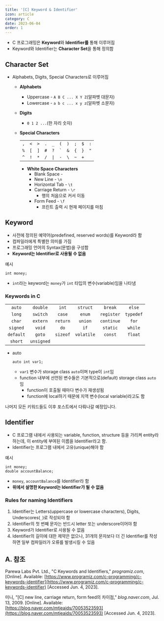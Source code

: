 ```yaml
---
title: '[C] Keyword & Identifier'
icon: article
category: C
date: 2023-06-04
order: 1
---
```


- C 프로그래밍은 **Keyword**와 **Identifier를** 통해 이루어짐
- Keyword와 Identifier는 **Character Set**을 통해 정의함

## Character Set
- Alphabets, Digits, Special Characters로 이루어짐
    - **Alphabets**
        - Uppercase - `A B C ... X Y Z`(알파벳 대문자) 
        - Lowercase - `a b c ... x y z`(알파벳 소문자)
    - **Digits**
        - `0 1 2 ...`(한 자리 숫자)
    - **Special Characters**

        <table>
            <tr align="center">
                <td><code>,</code></td>
                <td><code>&lt;</code></td>
                <td><code>&gt;</code></td>
                <td><code>.</code></td>
                <td><code>_</code></td>
                <td><code>(</code></td>
                <td><code>)</code></td>
                <td><code>;</code></td>
                <td><code>$</code></td>
                <td><code>:</code></td>
            </tr>
            <tr align="center">
                <td><code>%</code></td>
                <td><code>[</code></td>
                <td><code>]</code></td>
                <td><code>#</code></td>
                <td><code>?</code></td>
                <td><code>`</code></td>
                <td><code>&</code></td>
                <td><code>{</code></td>
                <td><code>}</code></td>
                <td><code>"</code></td>
            </tr>
            <tr align="center">
                <td><code>^</code></td>
                <td><code>!</code></td>
                <td><code>*</code></td>
                <td><code>/</code></td>
                <td><code>|</code></td>
                <td><code>-</code></td>
                <td><code>\</code></td>
                <td><code>~</code></td>
                <td><code>+</code></td>
            </tr>
        </table>

        - **White Space Characters**
            - Blank Space - ` `
            - New Line - `\n`
            - Horizontal Tab - `\t`
            - Carriage Return - `\r`
                - 행의 처음으로 커서 이동
            - Form Feed - `\f`
                - 프린트 출력 시 현재 페이지를 마침

## Keyword
- 사전에 정의된 예약어(predefined, reserved words)를 Keyword라 함
- 컴파일러에게 특별한 의미를 가짐
- 프로그래밍 언어의 Syntax(문법)을 구성함
- **Keyword는 Identifier로 사용될 수 없음**

예시

```c:no-line-numbers
int money;
```

- `int`라는 keyword는 `money`가 `int` 타입의 변수(variable)임을 나타냄

### Keywords in C
|     |     |     |     |     |     |
| :-: | :-: | :-: | :-: | :-: | :-: |
`auto` | `double` | `int` | `struct` | `break` | `else`
`long` | `switch` | `case` | `enum` | `register` | `typedef`
`char` | `extern` | `return` | `union` | `continue` | `for`
`signed` | `void` | `do` | `if` | `static` | `while`
`default` | `goto` | `sizeof` | `volatile` | `const` | `float`
`short` | `unsigned`

- auto
    ```c:no-line-numbers
    auto int var1;
    ```
    - `var1` 변수가 storage class `auto`이며 type이 `int`임
    - function 내부에 선언된 변수들은 기본적으로(default) storage class `auto`임
        - function이 호출될 때마다 변수가 재생성됨
        - function에 local하기 때문에 지역 변수(local variable)라고도 함

나머지 모든 키워드들도 이후 포스트에서 다뤄나갈 예정입니다.

## Identifier
- C 프로그램 내에서 사용되는 variable, function, structure 등을 가리켜 entity라 하는데, 이 entity에 부여된 이름을 Identifier라고 함.
- Identifier는 프로그램 내에서 고유(unique)해야 함

예시

```c:no-line-numbers
int money;
double accountBalance;
```

- `money`, `accountBalance`를 Identifier라 함
- **위에서 설명한 Keyword는 Identifier가 될 수 없음**

### Rules for naming Identifiers
1. Identifier는 Letters(uppercase or lowercase characters), Digits, Underscores(`_`)로 작성되야 함
2. Identifier의 첫 번째 문자는 반드시 letter 또는 underscore이어야 함
3. Keyword가 Identifier로 사용될 수 없음
4. Identifier의 길이에 대한 제약은 없으나, 31개의 문자보다 더 긴 Identifier를 작성하면 일부 컴파일러가 오류를 발생시킬 수 있음

## A. 참조
Parewa Labs Pvt. Ltd., "C Keywords and Identifiers," *programiz.com*, [Online]. Available: [https://www.programiz.com/c-programming/c-keywords-identifier](https://www.programiz.com/c-programming/c-keywords-identifier) [Accessed Jun. 4, 2023].

미니, "[C] new line, carriage return, form feed의 차이점," *blog.naver.com*, Jul. 13, 2009. [Online]. Available: [https://blog.naver.com/mtjeaids/70053523593](https://blog.naver.com/mtjeaids/70053523593) [Accessed Jun. 4, 2023].
